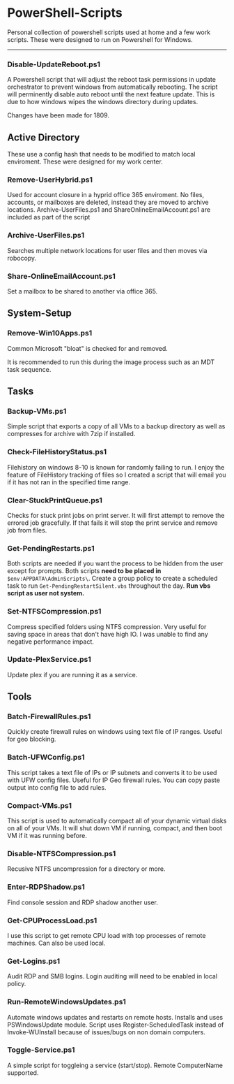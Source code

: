 # PowerShell-Scripts
Personal collection of powershell scripts used at home and a few work scripts. These were designed to run on Powershell for Windows.

***

### Disable-UpdateReboot.ps1

  A Powershell script that will adjust the reboot task permissions in update orchestrator to prevent windows from automatically rebooting. The script will perminently disable auto reboot until the next feature update. This is due to how windows wipes the windows directory during updates.
  
  Changes have been made for 1809.
  
## Active Directory

These use a config hash that needs to be modified to match local enviroment. These were designed for my work center.

### Remove-UserHybrid.ps1

Used for account closure in a hyprid office 365 enviroment. No files, accounts, or mailboxes are deleted, instead they are moved to archive locations. Archive-UserFiles.ps1 and ShareOnlineEmailAccount.ps1 are included as part of the script

### Archive-UserFiles.ps1

Searches multiple network locations for user files and then moves via robocopy.

### Share-OnlineEmailAccount.ps1

Set a mailbox to be shared to another via office 365.

## System-Setup

### Remove-Win10Apps.ps1

Common Microsoft "bloat" is checked for and removed.

It is recommended to run this during the image process such as an MDT task sequence.

## Tasks

### Backup-VMs.ps1

  Simple script that exports a copy of all VMs to a backup directory as well as compresses for archive with 7zip if installed.

### Check-FileHistoryStatus.ps1

  Filehistory on windows 8-10 is known for randomly failing to run. I enjoy the feature of FileHistory tracking of files so I created a script that will email you if it has not ran in the specified time range.

### Clear-StuckPrintQueue.ps1
  
  Checks for stuck print jobs on print server. It will first attempt to remove the errored job gracefully. If that fails it will stop the print service and remove job from files.

### Get-PendingRestarts.ps1
  
  Both scripts are needed if you want the process to be hidden from the user except for prompts. Both scripts **need to be placed in** `$env:APPDATA\AdminScripts\`. Create a group policy to create a scheduled task to run `Get-PendingRestartSilent.vbs` throughout the day. **Run vbs script as user not system.**

### Set-NTFSCompression.ps1
  
  Compress specified folders using NTFS compression. Very useful for saving space in areas that don't have high IO. I was unable to find any negative performance impact.

### Update-PlexService.ps1
  
  Update plex if you are running it as a service.
  
## Tools

### Batch-FirewallRules.ps1
  
  Quickly create firewall rules on windows using text file of IP ranges. Useful for geo blocking.

### Batch-UFWConfig.ps1
  
  This script takes a text file of IPs or IP subnets and converts it to be used with UFW config files. Useful for IP Geo firewall rules. You can copy paste output into config file to add rules.

### Compact-VMs.ps1

This script is used to automatically compact all of your dynamic virtual disks on all of your VMs. It will shut down VM if running, compact, and then boot VM if it was running before.

### Disable-NTFSCompression.ps1
  
  Recusive NTFS uncompression for a directory or more.
  
### Enter-RDPShadow.ps1
  
  Find console session and RDP shadow another user.

### Get-CPUProcessLoad.ps1

I use this script to get remote CPU load with top processes of remote machines. Can also be used local.

### Get-Logins.ps1

Audit RDP and SMB logins. Login auditing will need to be enabled in local policy.

### Run-RemoteWindowsUpdates.ps1

Automate windows updates and restarts on remote hosts. Installs and uses PSWindowsUpdate module.
Script uses Register-ScheduledTask instead of Invoke-WUInstall because of issues/bugs on non domain computers.

### Toggle-Service.ps1

A simple script for toggleing a service (start/stop). Remote ComputerName supported.
